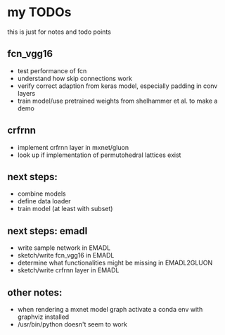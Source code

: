# my TODOs

this is just for notes and todo points

## fcn_vgg16

- test performance of fcn
- understand how skip connections work
- verify correct adaption from keras model, especially padding in conv layers
- train model/use pretrained weights from shelhammer et al. to make a demo

## crfrnn

- implement crfrnn layer in mxnet/gluon
- look up if implementation of permutohedral lattices exist

## next steps:

- combine models
- define data loader
- train model (at least with subset)


## next steps: emadl

- write sample network in EMADL
- sketch/write fcn_vgg16 in EMADL
- determine what functionalities might be missing in EMADL2GLUON
- sketch/write crfrnn layer in EMADL

## other notes:

- when rendering a mxnet model graph activate a conda env with graphviz installed
- /usr/bin/python doesn't seem to work